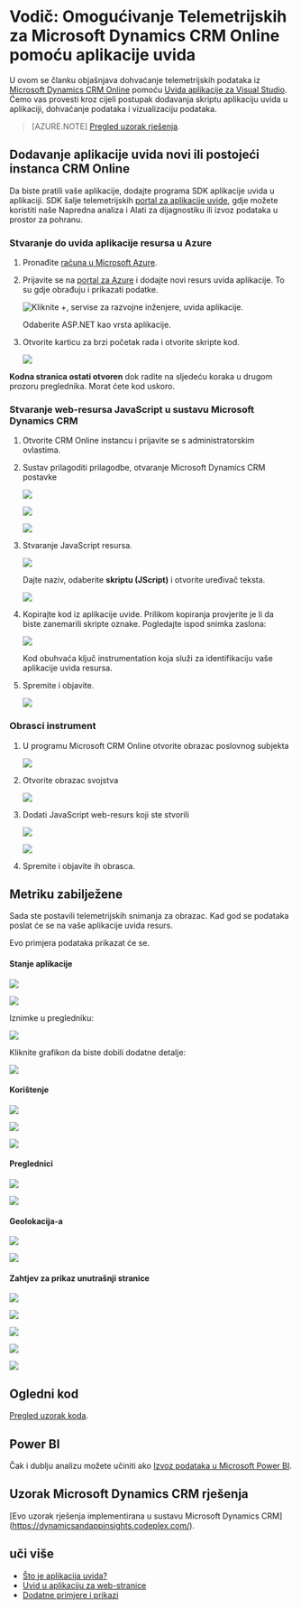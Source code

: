 <properties 
    pageTitle="Vodič: Praćenje Microsoft Dynamics CRM s računala uvida" 
    description="Dohvaćanje telemetrijskih iz Microsoft Dynamics CRM Online pomoću aplikacije uvide. Vodič postavljanja početak podatke, vizualizacija i izvoz." 
    services="application-insights" 
    documentationCenter=""
    authors="mazharmicrosoft" 
    manager="douge"/>

<tags 
    ms.service="application-insights" 
    ms.workload="tbd" 
    ms.tgt_pltfrm="ibiza" 
    ms.devlang="na" 
    ms.topic="article" 
    ms.date="11/17/2015" 
    ms.author="awills"/>
 
# <a name="walkthrough-enabling-telemetry-for-microsoft-dynamics-crm-online-using-application-insights"></a>Vodič: Omogućivanje Telemetrijskih za Microsoft Dynamics CRM Online pomoću aplikacije uvida

U ovom se članku objašnjava dohvaćanje telemetrijskih podataka iz [Microsoft Dynamics CRM Online](https://www.dynamics.com/) pomoću [Uvida aplikacije za Visual Studio](https://azure.microsoft.com/services/application-insights/). Ćemo vas provesti kroz cijeli postupak dodavanja skriptu aplikaciju uvida u aplikaciji, dohvaćanje podataka i vizualizaciju podataka.

>[AZURE.NOTE] [Pregled uzorak rješenja](https://dynamicsandappinsights.codeplex.com/).

## <a name="add-application-insights-to-new-or-existing-crm-online-instance"></a>Dodavanje aplikacije uvida novi ili postojeći instanca CRM Online 

Da biste pratili vaše aplikacije, dodajte programa SDK aplikacije uvida u aplikaciji. SDK šalje telemetrijskih [portal za aplikacije uvide](https://portal.azure.com), gdje možete koristiti naše Napredna analiza i Alati za dijagnostiku ili izvoz podataka u prostor za pohranu.

### <a name="create-an-application-insights-resource-in-azure"></a>Stvaranje do uvida aplikacije resursa u Azure

1. Pronađite [računa u Microsoft Azure](http://azure.com/pricing). 
2. Prijavite se na [portal za Azure](https://portal.azure.com) i dodajte novi resurs uvida aplikacije. To su gdje obrađuju i prikazati podatke.

    ![Kliknite +, servise za razvojne inženjere, uvida aplikacije.](./media/app-insights-sample-mscrm/01.png)

    Odaberite ASP.NET kao vrsta aplikacije.

3. Otvorite karticu za brzi početak rada i otvorite skripte kod.

    ![](./media/app-insights-sample-mscrm/03.png)

**Kodna stranica ostati otvoren** dok radite na sljedeću koraka u drugom prozoru preglednika. Morat ćete kod uskoro. 

### <a name="create-a-javascript-web-resource-in-microsoft-dynamics-crm"></a>Stvaranje web-resursa JavaScript u sustavu Microsoft Dynamics CRM

1. Otvorite CRM Online instancu i prijavite se s administratorskim ovlastima.
2. Sustav prilagoditi prilagodbe, otvaranje Microsoft Dynamics CRM postavke

    ![](./media/app-insights-sample-mscrm/04.png)
    
    ![](./media/app-insights-sample-mscrm/05.png)


    ![](./media/app-insights-sample-mscrm/06.png)

3. Stvaranje JavaScript resursa.

    ![](./media/app-insights-sample-mscrm/07.png)

    Dajte naziv, odaberite **skriptu (JScript)** i otvorite uređivač teksta.

    ![](./media/app-insights-sample-mscrm/08.png)
    
4. Kopirajte kod iz aplikacije uvide. Prilikom kopiranja provjerite je li da biste zanemarili skripte oznake. Pogledajte ispod snimka zaslona:

    ![](./media/app-insights-sample-mscrm/09.png)

    Kod obuhvaća ključ instrumentation koja služi za identifikaciju vaše aplikacije uvida resursa.

5. Spremite i objavite.

    ![](./media/app-insights-sample-mscrm/10.png)

### <a name="instrument-forms"></a>Obrasci instrument

1. U programu Microsoft CRM Online otvorite obrazac poslovnog subjekta

    ![](./media/app-insights-sample-mscrm/11.png)

2. Otvorite obrazac svojstva

    ![](./media/app-insights-sample-mscrm/12.png)

3. Dodati JavaScript web-resurs koji ste stvorili

    ![](./media/app-insights-sample-mscrm/13.png)

    ![](./media/app-insights-sample-mscrm/14.png)

4. Spremite i objavite ih obrasca.


## <a name="metrics-captured"></a>Metriku zabilježene

Sada ste postavili telemetrijskih snimanja za obrazac. Kad god se podataka poslat će se na vaše aplikacije uvida resurs.

Evo primjera podataka prikazat će se.

#### <a name="application-health"></a>Stanje aplikacije

![](./media/app-insights-sample-mscrm/15.png)

![](./media/app-insights-sample-mscrm/16.png)

Iznimke u pregledniku:

![](./media/app-insights-sample-mscrm/17.png)

Kliknite grafikon da biste dobili dodatne detalje:

![](./media/app-insights-sample-mscrm/18.png)

#### <a name="usage"></a>Korištenje

![](./media/app-insights-sample-mscrm/19.png)

![](./media/app-insights-sample-mscrm/20.png)

![](./media/app-insights-sample-mscrm/21.png)

#### <a name="browsers"></a>Preglednici

![](./media/app-insights-sample-mscrm/22.png)

![](./media/app-insights-sample-mscrm/23.png)

#### <a name="geolocation"></a>Geolokacija-a

![](./media/app-insights-sample-mscrm/24.png)

![](./media/app-insights-sample-mscrm/25.png)

#### <a name="inside-page-view-request"></a>Zahtjev za prikaz unutrašnji stranice

![](./media/app-insights-sample-mscrm/26.png)

![](./media/app-insights-sample-mscrm/27.png)

![](./media/app-insights-sample-mscrm/28.png)

![](./media/app-insights-sample-mscrm/29.png)

![](./media/app-insights-sample-mscrm/30.png)

## <a name="sample-code"></a>Ogledni kod

[Pregled uzorak koda](https://dynamicsandappinsights.codeplex.com/).

## <a name="power-bi"></a>Power BI

Čak i dublju analizu možete učiniti ako [Izvoz podataka u Microsoft Power BI](app-insights-export-power-bi.md).

## <a name="sample-microsoft-dynamics-crm-solution"></a>Uzorak Microsoft Dynamics CRM rješenja

[Evo uzorak rješenja implementirana u sustavu Microsoft Dynamics CRM] (https://dynamicsandappinsights.codeplex.com/).

## <a name="learn-more"></a>uči više

* [Što je aplikacija uvida?](app-insights-overview.md)
* [Uvid u aplikaciju za web-stranice](app-insights-javascript.md)
* [Dodatne primjere i prikazi](app-insights-code-samples.md)

 
